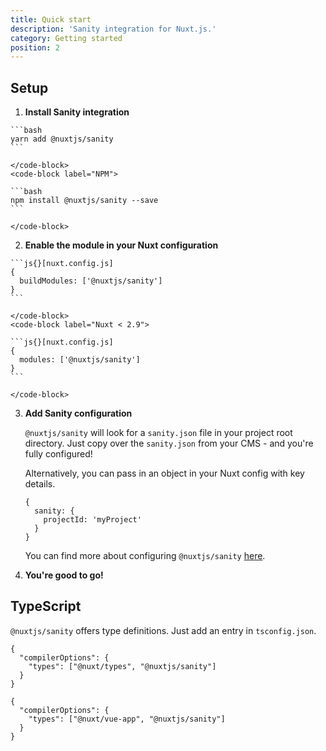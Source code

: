 ```yaml
---
title: Quick start
description: 'Sanity integration for Nuxt.js.'
category: Getting started
position: 2
---
```


## Setup

1. **Install Sanity integration**

  <code-group>
    <code-block label="Yarn" active>

    ```bash
    yarn add @nuxtjs/sanity
    ```

    </code-block>
    <code-block label="NPM">

    ```bash
    npm install @nuxtjs/sanity --save
    ```

    </code-block>

  </code-group>

2. **Enable the module in your Nuxt configuration**

  <code-group>
    <code-block label="Nuxt 2.9+" active>

    ```js{}[nuxt.config.js]
    {
      buildModules: ['@nuxtjs/sanity']
    }
    ```

    </code-block>
    <code-block label="Nuxt < 2.9">

    ```js{}[nuxt.config.js]
    {
      modules: ['@nuxtjs/sanity']
    }
    ```

    </code-block>

  </code-group>

3. **Add Sanity configuration**

   `@nuxtjs/sanity` will look for a `sanity.json` file in your project root directory. Just copy over the `sanity.json` from your CMS - and you're fully configured!

   Alternatively, you can pass in an object in your Nuxt config with key details.

   ```js{}[nuxt.config.js]
   {
     sanity: {
       projectId: 'myProject'
     }
   }
   ```

   <alert type="info">You can find more about configuring `@nuxtjs/sanity` [here](/configuration).</alert>

4. **You're good to go!**

## TypeScript

`@nuxtjs/sanity` offers type definitions. Just add an entry in `tsconfig.json`.

<code-group>
  <code-block label="Nuxt 2.9+" active>

```json{}[tsconfig.json]
{
  "compilerOptions": {
    "types": ["@nuxt/types", "@nuxtjs/sanity"]
  }
}
```

  </code-block>
  <code-block label="Nuxt < 2.9">

```json{}[tsconfig.json]
{
  "compilerOptions": {
    "types": ["@nuxt/vue-app", "@nuxtjs/sanity"]
  }
}
```

  </code-block>

</code-group>
